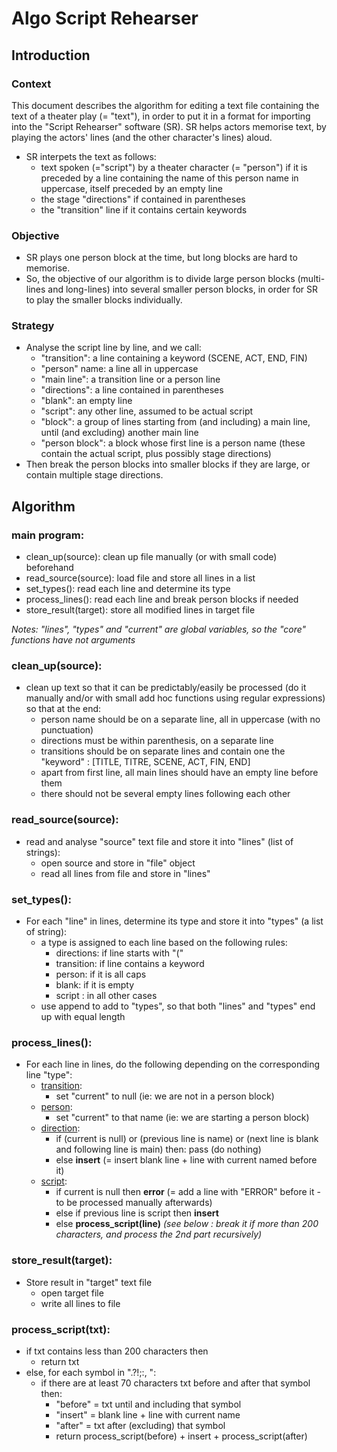# Algo Script Rehearser

## Introduction
### Context
This document describes the algorithm for editing a text file containing the text of a theater play (= "text"), in order to put it in a format for importing into the "Script Rehearser" software (SR). SR helps actors memorise text, by playing the actors' lines (and the other character's lines) aloud.

- SR interpets the text as follows:
    - text spoken (="script") by a theater character (= "person") if it is preceded by a line containing the name of this person name in uppercase, itself preceded by an empty line
    - the stage "directions" if contained in parentheses
    - the "transition" line if it contains certain keywords

### Objective
- SR plays one person block at the time, but long blocks are hard to memorise.
- So, the objective of our algorithm is to divide large person blocks (multi-lines and long-lines) into several smaller person blocks, in order for SR to play the smaller blocks individually.

### Strategy

- Analyse the script line by line, and we call:
    - "transition": a line containing a keyword (SCENE, ACT, END, FIN)
    - "person" name: a line all in uppercase
    - "main line": a transition line or a person line
    - "directions": a line contained in parentheses
    - "blank": an empty line
    - "script": any other line, assumed to be actual script
    - "block": a group of lines starting from (and including) a main line, until (and excluding) another main line
    - "person block": a block whose first line is a person name (these contain the actual script, plus possibly stage directions)
- Then break the person blocks into smaller blocks if they are large, or contain multiple stage directions.

## Algorithm

### main program:
- clean_up(source): clean up file manually (or with small code) beforehand
- read_source(source): load file and store all lines in a list
- set_types(): read each line and determine its type
- process_lines(): read each line and break person blocks if needed
- store_result(target): store all modified lines in target file

*Notes: "lines", "types" and "current" are global variables, so the "core" functions have not arguments*

### clean_up(source):
- clean up text so that it can be predictably/easily be processed (do it manually and/or with small add hoc functions using regular expressions) so that at the end:
    - person name should be on a separate line, all in uppercase (with no punctuation)
    - directions must be within parenthesis, on a separate line
    - transitions should be on separate lines and contain one the "keyword" : [TITLE, TITRE, SCENE, ACT, FIN, END]
    - apart from first line, all main lines should have an empty line before them
    - there should not be several empty lines following each other

### read_source(source):
- read and analyse "source" text file and store it into "lines" (list of strings):
    - open source and store in "file" object
    - read all lines from file and store in "lines"

### set_types():
- For each "line" in lines, determine its type and store it into "types" (a list of string):
    - a type is assigned to each line based on the following rules:
        - directions: if line starts with "("
        - transition: if line contains a keyword
        - person: if it is all caps
        - blank: if it is empty
        - script : in all other cases
    - use append to add to "types", so that both "lines" and "types" end up with equal length

### process_lines():
- For each line in lines, do the following depending on the corresponding line "type":
    - <u>transition</u>:
        - set "current" to null (ie: we are not in a person block)
    - <u>person</u>:
        - set "current" to that name (ie: we are starting a person block)
    - <u>direction</u>:
        - if (current is null) or (previous line is name) or (next line is blank and following line is main) then: pass (do nothing)
        - else **insert** (= insert blank line + line with current named before it)
    - <u>script</u>:
        - if current is null then **error** (= add a line with "ERROR" before it - to be processed manually afterwards)
        - else if previous line is script then **insert**
        - else **process_script(line)** *(see below : break it if more than 200 characters, and process the 2nd part recursively)*

### store_result(target):
- Store result in "target" text file
    - open target file
    - write all lines to file

### process_script(txt):
- if txt contains less than 200 characters then
    - return txt
- else, for each symbol in ".?!;:, ":
    - if there are at least 70 characters txt before and after that symbol then:
        - "before" = txt until and including that symbol
        - "insert" = blank line + line with current name
        - "after" = txt after (excluding) that symbol
        - return process_script(before) + insert + process_script(after)
